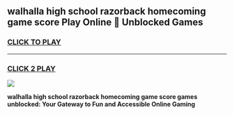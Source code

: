 
## walhalla high school razorback homecoming game score Play Online 👋 Unblocked Games
<h3>
<a href="https://news.freeplayer.one?title=walhalla_high_school_razorback_homecoming_game_score&ref=17GH">CLICK TO PLAY</a></h3>
<hr>

<h3>
<a href="https://news.freeplayer.one?title=walhalla_high_school_razorback_homecoming_game_score&ref=17GH">CLICK 2 PLAY</a>
  
</h3>

<a href="https://news.freeplayer.one?title=walhalla_high_school_razorback_homecoming_game_score&ref=17GH/"><img src="https://clearcache.store/games.png"></a>


**walhalla high school razorback homecoming game score games unblocked: Your Gateway to Fun and Accessible Online Gaming**
